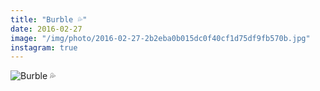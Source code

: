 ```yaml
---
title: "Burble 💦"
date: 2016-02-27
image: "/img/photo/2016-02-27-2b2eba0b015dc0f40cf1d75df9fb570b.jpg"
instagram: true
---
```


![Burble 💦](/img/photo/2016-02-27-2b2eba0b015dc0f40cf1d75df9fb570b.jpg)
